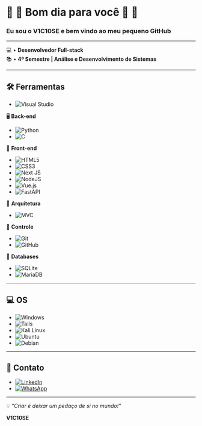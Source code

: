 # 👏 👏 Bom dia para você 👏 👏  
### Eu sou o V1C10SE e bem vindo ao meu pequeno GitHub

---

💻 • **Desenvolvedor Full-stack**  
📚 • **4º Semestre | Análise e Desenvolvimento de Sistemas**  

---

## 🛠️ **Ferramentas**

- ![Visual Studio](https://img.shields.io/badge/Visual%20Studio-5C2D91.svg?style=for-the-badge&logo=visual-studio&logoColor=white)


🖥️ **Back-end**

- ![Python](https://img.shields.io/badge/Python-3776AB?style=for-the-badge&logo=python&logoColor=white)  
- ![C](https://img.shields.io/badge/C-00599C?style=for-the-badge&logo=c&logoColor=white)    


🎨 **Front-end**

- ![HTML5](https://img.shields.io/badge/HTML5-E34F26?style=for-the-badge&logo=html5&logoColor=white)  
- ![CSS3](https://img.shields.io/badge/CSS3-1572B6?style=for-the-badge&logo=css3&logoColor=white)
- ![Next JS](https://img.shields.io/badge/Next-black?style=for-the-badge&logo=next.js&logoColor=white)
- ![NodeJS](https://img.shields.io/badge/node.js-6DA55F?style=for-the-badge&logo=node.js&logoColor=white)
- ![Vue.js](https://img.shields.io/badge/vuejs-%2335495e.svg?style=for-the-badge&logo=vuedotjs&logoColor=%234FC08D)
- ![FastAPI](https://img.shields.io/badge/FastAPI-005571?style=for-the-badge&logo=fastapi)


🧠 **Arquitetura**

- ![MVC](https://img.shields.io/badge/Arquitetura-MVC-blue?style=for-the-badge)


🔧 **Controle**

- ![Git](https://img.shields.io/badge/Git-F05032?style=for-the-badge&logo=git&logoColor=white)  
- ![GitHub](https://img.shields.io/badge/GitHub-181717?style=for-the-badge&logo=github&logoColor=white)


💾 **Databases**

- ![SQLite](https://img.shields.io/badge/SQLite-07405E?style=for-the-badge&logo=sqlite&logoColor=white)  
- ![MariaDB](https://img.shields.io/badge/MariaDB-003545?style=for-the-badge&logo=mariadb&logoColor=white)


---

## 💻 **OS**
- ![Windows](https://img.shields.io/badge/Windows-0078D6?style=for-the-badge&logo=windows&logoColor=white)  
- ![Tails](https://img.shields.io/badge/Tails%20-56347C?&style=for-the-badge&logo=tails&logoColor=white)  
- ![Kali Linux](https://img.shields.io/badge/Kali_Linux-557C94?style=for-the-badge&logo=kali-linux&logoColor=white)  
- ![Ubuntu](https://img.shields.io/badge/Ubuntu-E95420?style=for-the-badge&logo=ubuntu&logoColor=white)  
- ![Debian](https://img.shields.io/badge/Debian-A81D33?style=for-the-badge&logo=debian&logoColor=white)  

---

## 📓 **Contato**
- [![LinkedIn](https://img.shields.io/badge/LinkedIn-0077B5?style=for-the-badge&logo=linkedin&logoColor=white)](https://www.linkedin.com/in/viictorhas/)  
- [![WhatsApp](https://img.shields.io/badge/WhatsApp-25D366?style=for-the-badge&logo=whatsapp&logoColor=white)](https://wa.me/5511998026421)  

---

💡 *"Criar é deixar um pedaço de si no mundo!"*

**V1C10SE**
